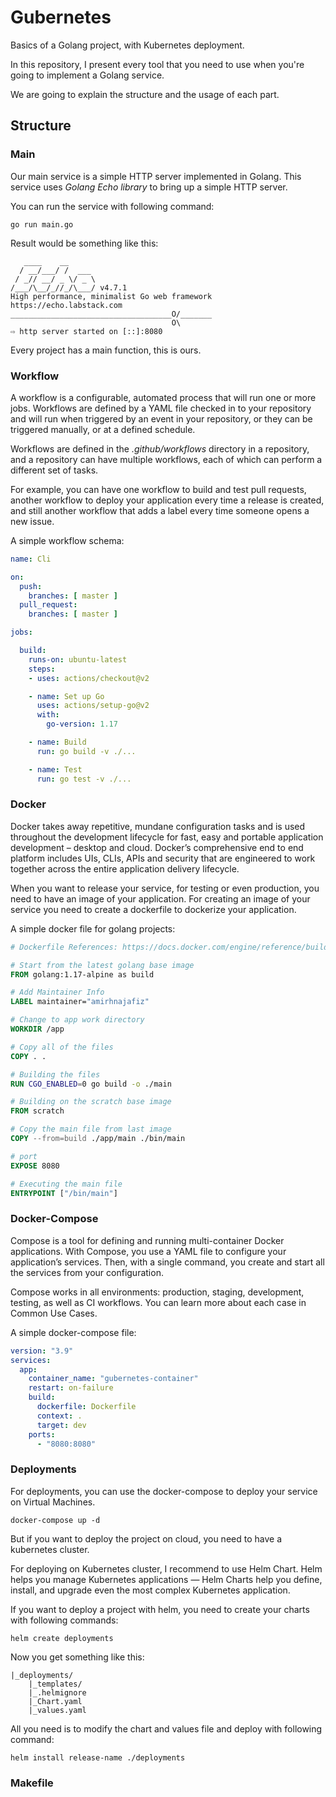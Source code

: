 # Gubernetes

Basics of a Golang project, with Kubernetes deployment.

In this repository, I present every tool that you need to use
when you're going to implement a Golang service.

We are going to explain the structure and the usage of each
part.

## Structure
### Main
Our main service is a simple HTTP server implemented in Golang. This 
service uses _Golang Echo library_ to bring up a simple HTTP server.

You can run the service with following command:
```shell
go run main.go
```

Result would be something like this:
```shell
   ____    __
  / __/___/ /  ___
 / _// __/ _ \/ _ \
/___/\__/_//_/\___/ v4.7.1
High performance, minimalist Go web framework
https://echo.labstack.com
____________________________________O/_______
                                    O\
⇨ http server started on [::]:8080
```

Every project has a main function, this is ours.

### Workflow
A workflow is a configurable, automated process that 
will run one or more jobs. 
Workflows are defined by a YAML file checked in to your repository 
and will run when triggered by an event in your 
repository, or they can be triggered manually, 
or at a defined schedule.

Workflows are defined in the _.github/workflows_ 
directory in a repository, 
and a repository can have multiple workflows, 
each of which can perform a different set of tasks. 

For example, you can have one workflow to build 
and test pull requests, another workflow to deploy 
your application every time a release is created, 
and still another workflow that adds a label every 
time someone opens a new issue.

A simple workflow schema:
```yaml
name: Cli

on:
  push:
    branches: [ master ]
  pull_request:
    branches: [ master ]

jobs:

  build:
    runs-on: ubuntu-latest
    steps:
    - uses: actions/checkout@v2

    - name: Set up Go
      uses: actions/setup-go@v2
      with:
        go-version: 1.17

    - name: Build
      run: go build -v ./...

    - name: Test
      run: go test -v ./...
```

### Docker
Docker takes away repetitive,
mundane configuration tasks and is used throughout 
the development lifecycle for fast, easy and portable 
application development – desktop and cloud. 
Docker’s comprehensive end to end platform includes 
UIs, CLIs, APIs and security that are engineered to 
work together across the entire application delivery 
lifecycle.

When you want to release your service, for testing or even production, you need
to have an image of your application. For creating an image of your service
you need to create a dockerfile to dockerize your application.

A simple docker file for golang projects:
```dockerfile
# Dockerfile References: https://docs.docker.com/engine/reference/builder/

# Start from the latest golang base image
FROM golang:1.17-alpine as build

# Add Maintainer Info
LABEL maintainer="amirhnajafiz"

# Change to app work directory
WORKDIR /app

# Copy all of the files
COPY . .

# Building the files
RUN CGO_ENABLED=0 go build -o ./main

# Building on the scratch base image
FROM scratch

# Copy the main file from last image
COPY --from=build ./app/main ./bin/main

# port
EXPOSE 8080

# Executing the main file
ENTRYPOINT ["/bin/main"]
```

### Docker-Compose
Compose is a tool for defining and running multi-container Docker applications. With Compose, you use a YAML file to configure your application’s services. Then, with a single command, you create and start all the services from your configuration.

Compose works in all environments: production, staging, development, testing, as well as CI workflows. You can learn more about each case in Common Use Cases.

A simple docker-compose file:
```yaml
version: "3.9"
services:
  app:
    container_name: "gubernetes-container"
    restart: on-failure
    build:
      dockerfile: Dockerfile
      context: .
      target: dev
    ports:
      - "8080:8080"
```

### Deployments
For deployments, you can use the docker-compose to deploy your
service on Virtual Machines.

```shell
docker-compose up -d
```

But if you want to deploy the project on cloud, you need to have a 
kubernetes cluster.

For deploying on Kubernetes cluster, I recommend to use Helm Chart.
Helm helps you manage Kubernetes applications — Helm Charts help you define, install, and upgrade even the most complex Kubernetes application.

If you want to deploy a project with helm, you need to create your charts
with following commands:
```shell
helm create deployments
```

Now you get something like this:
```
|_deployments/
    |_templates/
    |_.helmignore
    |_Chart.yaml
    |_values.yaml
```

All you need is to modify the chart and values file and deploy with following command:
```shell
helm install release-name ./deployments
```

### Makefile
